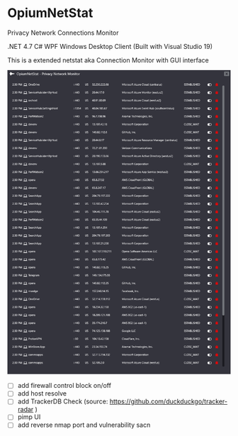 # OpiumNetStat
Privacy Network Connections Monitor

.NET 4.7 C# WPF Windows Desktop Client (Built with Visual Studio 19)

This is a extended netstat aka Connection Monitor with GUI interface

 
![Opium NetStat](https://github.com/i470/OpiumNetStat/blob/master/wpf-opium-netstat-network-monitor-privacy-firewall-dark.png "Privacy Connections Monitor and Firewall")

- [ ] add firewall control block on/off
- [ ] add host resolve
- [ ] add TrackerDB Check (source: https://github.com/duckduckgo/tracker-radar )
- [ ] pimp UI
- [ ] add reverse nmap port and vulnerability sacn 
